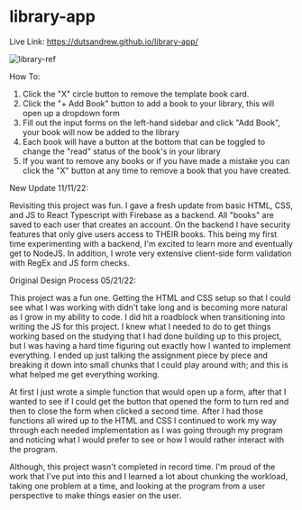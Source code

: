 # library-app

Live Link: https://dutsandrew.github.io/library-app/

![library-ref](https://user-images.githubusercontent.com/94728848/213885561-d14ff98f-9507-4ce4-af54-f678e5b331e5.png)

How To:
1. Click the "X" circle button to remove the template book card.
2. Click the "+ Add Book" button to add a book to your library, this will open up a dropdown form
3. Fill out the input forms on the left-hand sidebar and click "Add Book", your book will now be added to the library
4. Each book will have a button at the bottom that can be toggled to change the "read" status of the book's in your library
5. If you want to remove any books or if you have made a mistake you can click the "X" button at any time to remove a book that you have created.

New Update 11/11/22:

Revisiting this project was fun. I gave a fresh update from basic HTML, CSS, and JS to React Typescript with Firebase as a backend. All "books" are saved to each user that creates an account. On the backend I have security features that only give users access to THEIR books. This being my first time experimenting with a backend, I'm excited to learn more and eventually get to NodeJS. In addition, I wrote very extensive client-side form validation with RegEx and JS form checks.

Original Design Process 05/21/22:

This project was a fun one. Getting the HTML and CSS setup so that I could see what I was working with didn't take long and is becoming more natural as I grow in my ability to code. I did hit a roadblock when transitioning into writing the JS for this project. I knew what I needed to do to get things working based on the studying that I had done building up to this project, but I was having a hard time figuring out exactly how I wanted to implement everything. I ended up just talking the assignment piece by piece and breaking it down into small chunks that I could play around with; and this is what helped me get everything working. 

At first I just wrote a simple function that would open up a form, after that I wanted to see if I could get the button that opened the form to turn red and then to close the form when clicked a second time. After I had those functions all wired up to the HTML and CSS I continued to work my way through each needed implementation as I was going through my program and noticing what I would prefer to see or how I would rather interact with the program.

Although, this project wasn't completed in record time. I'm proud of the work that I've put into this and I learned a lot about chunking the workload, taking one problem at a time, and looking at the program from a user perspective to make things easier on the user.
